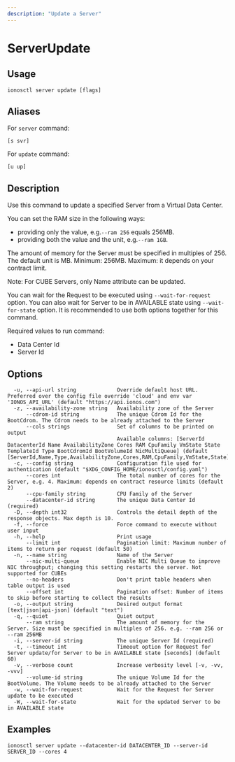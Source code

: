 ```yaml
---
description: "Update a Server"
---
```


# ServerUpdate

## Usage

```text
ionosctl server update [flags]
```

## Aliases

For `server` command:

```text
[s svr]
```

For `update` command:

```text
[u up]
```

## Description

Use this command to update a specified Server from a Virtual Data Center.

You can set the RAM size in the following ways:

* providing only the value, e.g.`--ram 256` equals 256MB.
* providing both the value and the unit, e.g.`--ram 1GB`.

The amount of memory for the Server must be specified in multiples of 256. The default unit is MB. Minimum: 256MB. Maximum: it depends on your contract limit.

Note: For CUBE Servers, only Name attribute can be updated.

You can wait for the Request to be executed using `--wait-for-request` option. You can also wait for Server to be in AVAILABLE state using `--wait-for-state` option. It is recommended to use both options together for this command.

Required values to run command:

* Data Center Id
* Server Id

## Options

```text
  -u, --api-url string             Override default host URL. Preferred over the config file override 'cloud' and env var 'IONOS_API_URL' (default "https://api.ionos.com")
  -z, --availability-zone string   Availability zone of the Server
      --cdrom-id string            The unique Cdrom Id for the BootCdrom. The Cdrom needs to be already attached to the Server
      --cols strings               Set of columns to be printed on output 
                                   Available columns: [ServerId DatacenterId Name AvailabilityZone Cores RAM CpuFamily VmState State TemplateId Type BootCdromId BootVolumeId NicMultiQueue] (default [ServerId,Name,Type,AvailabilityZone,Cores,RAM,CpuFamily,VmState,State])
  -c, --config string              Configuration file used for authentication (default "$XDG_CONFIG_HOME/ionosctl/config.yaml")
      --cores int                  The total number of cores for the Server, e.g. 4. Maximum: depends on contract resource limits (default 2)
      --cpu-family string          CPU Family of the Server
      --datacenter-id string       The unique Data Center Id (required)
  -D, --depth int32                Controls the detail depth of the response objects. Max depth is 10.
  -f, --force                      Force command to execute without user input
  -h, --help                       Print usage
      --limit int                  Pagination limit: Maximum number of items to return per request (default 50)
  -n, --name string                Name of the Server
      --nic-multi-queue            Enable NIC Multi Queue to improve NIC throughput; changing this setting restarts the server. Not supported for CUBEs
      --no-headers                 Don't print table headers when table output is used
      --offset int                 Pagination offset: Number of items to skip before starting to collect the results
  -o, --output string              Desired output format [text|json|api-json] (default "text")
  -q, --quiet                      Quiet output
      --ram string                 The amount of memory for the Server. Size must be specified in multiples of 256. e.g. --ram 256 or --ram 256MB
  -i, --server-id string           The unique Server Id (required)
  -t, --timeout int                Timeout option for Request for Server update/for Server to be in AVAILABLE state [seconds] (default 60)
  -v, --verbose count              Increase verbosity level [-v, -vv, -vvv]
      --volume-id string           The unique Volume Id for the BootVolume. The Volume needs to be already attached to the Server
  -w, --wait-for-request           Wait for the Request for Server update to be executed
  -W, --wait-for-state             Wait for the updated Server to be in AVAILABLE state
```

## Examples

```text
ionosctl server update --datacenter-id DATACENTER_ID --server-id SERVER_ID --cores 4
```

